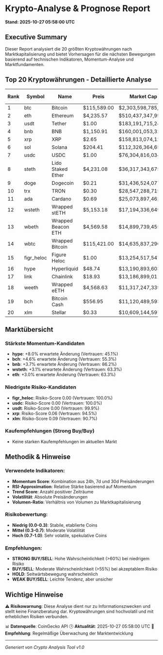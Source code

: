 # Krypto-Analyse & Prognose Report
**Stand: 2025-10-27 05:58:00 UTC**

## Executive Summary

Dieser Report analysiert die 20 größten Kryptowährungen nach Marktkapitalisierung und bietet Vorhersagen für die nächsten Bewegungen basierend auf technischen Indikatoren, Momentum-Analyse und Marktfundamenten.

## Top 20 Kryptowährungen - Detaillierte Analyse

|   Rank | Symbol     | Name               | Preis       | Market Cap         | Wahrscheinlichkeit ↑   | Wahrscheinlichkeit ↓   | Seitwärts   | Erwartete Änderung   | Empfehlung   | Vertrauen   |
|--------|------------|--------------------|-------------|--------------------|------------------------|------------------------|-------------|----------------------|--------------|-------------|
|      1 | btc        | Bitcoin            | $115,589.00 | $2,303,598,785,215 | 42.9%                  | 35.7%                  | 21.4%       | +2.3%                | WEAK BUY     | 82.3%       |
|      2 | eth        | Ethereum           | $4,235.57   | $510,437,347,991   | 53.3%                  | 26.7%                  | 20.0%       | +3.0%                | WEAK BUY     | 63.3%       |
|      3 | usdt       | Tether             | $1.00       | $183,191,715,249   | 36.7%                  | 43.3%                  | 20.0%       | -0.0%                | WEAK SELL    | 99.9%       |
|      4 | bnb        | BNB                | $1,150.91   | $160,001,053,325   | 53.3%                  | 26.7%                  | 20.0%       | +3.7%                | WEAK BUY     | 86.2%       |
|      5 | xrp        | XRP                | $2.65       | $158,813,074,128   | 42.9%                  | 35.7%                  | 21.4%       | +0.8%                | WEAK BUY     | 94.5%       |
|      6 | sol        | Solana             | $204.41     | $112,326,364,653   | 42.9%                  | 35.7%                  | 21.4%       | +2.2%                | WEAK BUY     | 72.4%       |
|      7 | usdc       | USDC               | $1.00       | $76,304,816,034    | 42.9%                  | 35.7%                  | 21.4%       | +0.0%                | WEAK BUY     | 100.0%      |
|      8 | steth      | Lido Staked Ether  | $4,231.08   | $36,317,343,675    | 53.3%                  | 26.7%                  | 20.0%       | +3.0%                | WEAK BUY     | 63.7%       |
|      9 | doge       | Dogecoin           | $0.21       | $31,436,524,077    | 42.9%                  | 35.7%                  | 21.4%       | +0.0%                | WEAK BUY     | 70.7%       |
|     10 | trx        | TRON               | $0.30       | $28,547,288,715    | 35.7%                  | 42.9%                  | 21.4%       | -2.1%                | WEAK SELL    | 88.3%       |
|     11 | ada        | Cardano            | $0.69       | $25,073,897,462    | 42.9%                  | 35.7%                  | 21.4%       | -0.5%                | WEAK BUY     | 76.3%       |
|     12 | wsteth     | Wrapped stETH      | $5,153.18   | $17,194,336,649    | 53.3%                  | 26.7%                  | 20.0%       | +3.1%                | WEAK BUY     | 63.3%       |
|     13 | wbeth      | Wrapped Beacon ETH | $4,569.58   | $14,899,739,455    | 53.3%                  | 26.7%                  | 20.0%       | +3.0%                | WEAK BUY     | 63.8%       |
|     14 | wbtc       | Wrapped Bitcoin    | $115,421.00 | $14,635,837,290    | 42.9%                  | 35.7%                  | 21.4%       | +2.2%                | WEAK BUY     | 83.3%       |
|     15 | figr_heloc | Figure Heloc       | $1.00       | $13,254,517,547    | 35.7%                  | 42.9%                  | 21.4%       | -0.4%                | WEAK SELL    | 100.0%      |
|     16 | hype       | Hyperliquid        | $48.74      | $13,190,893,603    | 43.8%                  | 21.9%                  | 34.2%       | +8.0%                | WEAK BUY     | 45.1%       |
|     17 | link       | Chainlink          | $18.93      | $13,186,899,011    | 43.3%                  | 36.7%                  | 20.0%       | +0.9%                | WEAK BUY     | 68.5%       |
|     18 | weeth      | Wrapped eETH       | $4,568.63   | $11,317,247,339    | 53.3%                  | 26.7%                  | 20.0%       | +3.0%                | WEAK BUY     | 63.9%       |
|     19 | bch        | Bitcoin Cash       | $556.95     | $11,120,489,593    | 53.3%                  | 26.7%                  | 20.0%       | +4.6%                | WEAK BUY     | 55.3%       |
|     20 | xlm        | Stellar            | $0.33       | $10,609,144,597    | 42.9%                  | 35.7%                  | 21.4%       | -0.5%                | WEAK BUY     | 90.7%       |

## Marktübersicht

### Stärkste Momentum-Kandidaten
- **hype**: +8.0% erwartete Änderung (Vertrauen: 45.1%)
- **bch**: +4.6% erwartete Änderung (Vertrauen: 55.3%)
- **bnb**: +3.7% erwartete Änderung (Vertrauen: 86.2%)
- **wsteth**: +3.1% erwartete Änderung (Vertrauen: 63.3%)
- **eth**: +3.0% erwartete Änderung (Vertrauen: 63.3%)


### Niedrigste Risiko-Kandidaten
- **figr_heloc**: Risiko-Score 0.00 (Vertrauen: 100.0%)
- **usdc**: Risiko-Score 0.00 (Vertrauen: 100.0%)
- **usdt**: Risiko-Score 0.00 (Vertrauen: 99.9%)
- **xrp**: Risiko-Score 0.06 (Vertrauen: 94.5%)
- **xlm**: Risiko-Score 0.09 (Vertrauen: 90.7%)


### Kaufempfehlungen (Strong Buy/Buy)
- Keine starken Kaufempfehlungen im aktuellen Markt


## Methodik & Hinweise

### Verwendete Indikatoren:
- **Momentum Score**: Kombination aus 24h, 7d und 30d Preisänderungen
- **RSI-Approximation**: Relative Stärke basierend auf Momentum
- **Trend Score**: Anzahl positiver Zeiträume
- **Volatilität**: Absolute Preisänderungen
- **Volumen-Ratio**: Verhältnis von Volumen zu Marktkapitalisierung

### Risikobewertung:
- **Niedrig (0.0-0.3)**: Stabile, etablierte Coins
- **Mittel (0.3-0.7)**: Moderate Volatilität
- **Hoch (0.7-1.0)**: Sehr volatile, spekulative Coins

### Empfehlungen:
- **STRONG BUY/SELL**: Hohe Wahrscheinlichkeit (>60%) bei niedrigem Risiko
- **BUY/SELL**: Moderate Wahrscheinlichkeit (>55%) bei akzeptablem Risiko
- **HOLD**: Seitwärtsbewegung wahrscheinlich
- **WEAK BUY/SELL**: Leichte Tendenz, aber unsicher

## Wichtige Hinweise

⚠️ **Risikowarnung**: Diese Analyse dient nur zu Informationszwecken und stellt keine Finanzberatung dar. Kryptowährungen sind hochvolatil und mit erheblichen Risiken verbunden.

📊 **Datenquelle**: CoinGecko API
🕒 **Aktualität**: 2025-10-27 05:58:00 UTC
🔄 **Empfehlung**: Regelmäßige Überwachung der Marktentwicklung

---
*Generiert von Crypto Analysis Tool v1.0*
